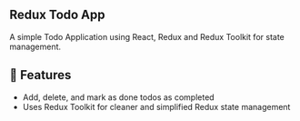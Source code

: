 ## Redux Todo App
A simple Todo Application using React, Redux and Redux Toolkit for state management.
## 🚀 Features
- Add, delete, and mark as done todos as completed
- Uses Redux Toolkit for cleaner and simplified Redux state management
